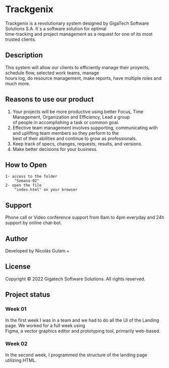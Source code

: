 # Trackgenix

Trackgenix is a revolutionary system designed by GigaTech Software Solutions S.A. It´s a software solution for optimal <br>time-tracking and project management as a request for one of its most trusted clients.

## Description

This system will allow our clients to efficiently manage their proyects, schedule flow, selected work teams, manage <br>hours log, do resource management, make reports, have multiple roles and much more.

## Reasons to use our product

1) Your projects will be more productive using better Focus, Time Management, Organization and Efficiency, Lead a group <br> of people in accomplishing a task or common goal. 
2) Effective team management involves supporting, communicating with and uplifting team members so they perform to the <br> best of their abilities and continue to grow as professionals.
3) Keep track of specs, changes, requests, results, and versions.
4) Make better decisions for your business.

## How to Open
```
1- access to the folder 
    "Semana-02"
2- open the file 
    "index.html" on your browser
```
## Support

Phone call or Video conference support from 8am to 4pm everyday and 24h support by online chat-bot.

## Author

Developed by Nicolás Gulam.+

## License

Copyright © 2022 Gigatech Software Solutions. All rights reserved.

## Project status

### Week 01

In the first week I was in a team and we had to do all the UI of the Landing page. We worked for a full week using <br>Figma, a vector graphics editor and prototyping tool, primarily web-based.

### Week 02

In the second week, I programmed the structure of the landing page utilizing HTML.

